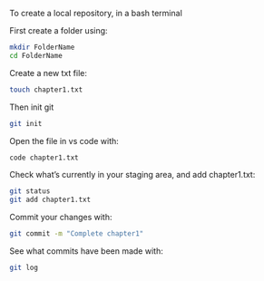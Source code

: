 To create a local repository, in a bash terminal

First create a folder using:
```bash
mkdir FolderName
cd FolderName
```

Create a new txt file:
```bash
touch chapter1.txt

```

Then init git
```bash
git init
```

Open the file in vs code with:
```bash
code chapter1.txt
```

Check what’s currently in your staging area, and add chapter1.txt:
```bash
git status
git add chapter1.txt
```

Commit your changes with:
```bash
git commit -m "Complete chapter1"

```

See what commits have been made with:
```bash
git log

```
